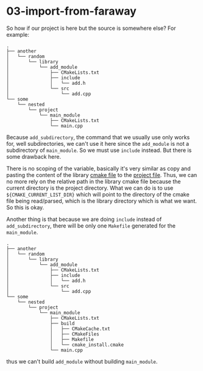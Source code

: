 # 03-import-from-faraway

So how if our project is here but the source is somewhere else? For example:
```
.
├── another
│   └── random
│       └── library
│           └── add_module
│               ├── CMakeLists.txt
│               ├── include
│               │   └── add.h
│               └── src
│                   └── add.cpp
└── some
    └── nested
        └── project
            └── main_module
                ├── CMakeLists.txt
                └── main.cpp
```
Because `add_subdirectory`, the command that we usually use only works for, well subdirectories, we can't use it here since the `add_module` is not a subdirectory of `main_module`. So we must use `include` instead. But there is some drawback here.

There is no scoping of the variable, basically it's very similar as copy and pasting the content of the library [cmake file](another/random/library/add_module/CMakeLists.txt) to the [project file](some/nested/project/main_module/CMakeLists.txt). Thus, we can no more rely on the relative path in the library cmake file because the current directory is the project directory. What we can do is to use `${CMAKE_CURRENT_LIST_DIR}` which will point to the directory of the cmake file being read/parsed, which is the library directory which is what we want. So this is okay.

Another thing is that because we are doing `include` instead of `add_subdirectory`, there will be only one `Makefile` generated for the `main_module`.
```
.
├── another
│   └── random
│       └── library
│           └── add_module
│               ├── CMakeLists.txt
│               ├── include
│               │   └── add.h
│               └── src
│                   └── add.cpp
└── some
    └── nested
        └── project
            └── main_module
                ├── CMakeLists.txt
                ├── build
                │   ├── CMakeCache.txt
                │   ├── CMakeFiles
                │   ├── Makefile
                │   └── cmake_install.cmake
                └── main.cpp
```
thus we can't build `add_module` without building `main_module`.